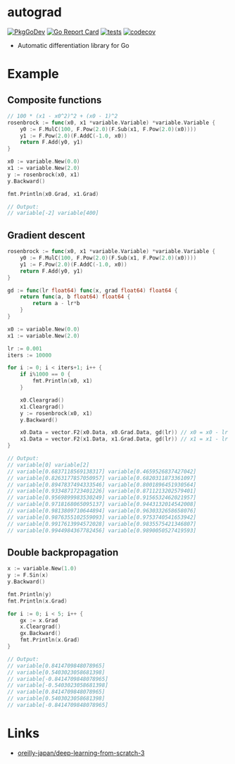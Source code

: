 # autograd

[![PkgGoDev](https://pkg.go.dev/badge/github.com/itsubaki/autograd)](https://pkg.go.dev/github.com/itsubaki/autograd)
[![Go Report Card](https://goreportcard.com/badge/github.com/itsubaki/autograd?style=flat-square)](https://goreportcard.com/report/github.com/itsubaki/autograd)
[![tests](https://github.com/itsubaki/autograd/workflows/tests/badge.svg?branch=main)](https://github.com/itsubaki/autograd/actions)
[![codecov](https://codecov.io/gh/itsubaki/autograd/graph/badge.svg?token=loXkcn2w9W)](https://codecov.io/gh/itsubaki/autograd)

- Automatic differentiation library for Go

# Example

## Composite functions

```go
// 100 * (x1 - x0^2)^2 + (x0 - 1)^2
rosenbrock := func(x0, x1 *variable.Variable) *variable.Variable {
	y0 := F.MulC(100, F.Pow(2.0)(F.Sub(x1, F.Pow(2.0)(x0))))
	y1 := F.Pow(2.0)(F.AddC(-1.0, x0))
	return F.Add(y0, y1)
}

x0 := variable.New(0.0)
x1 := variable.New(2.0)
y := rosenbrock(x0, x1)
y.Backward()

fmt.Println(x0.Grad, x1.Grad)

// Output:
// variable[-2] variable[400]
```

## Gradient descent

```go
rosenbrock := func(x0, x1 *variable.Variable) *variable.Variable {
	y0 := F.MulC(100, F.Pow(2.0)(F.Sub(x1, F.Pow(2.0)(x0))))
	y1 := F.Pow(2.0)(F.AddC(-1.0, x0))
	return F.Add(y0, y1)
}

gd := func(lr float64) func(x, grad float64) float64 {
	return func(a, b float64) float64 {
		return a - lr*b
	}
}

x0 := variable.New(0.0)
x1 := variable.New(2.0)

lr := 0.001
iters := 10000

for i := 0; i < iters+1; i++ {
	if i%1000 == 0 {
		fmt.Println(x0, x1)
	}

	x0.Cleargrad()
	x1.Cleargrad()
	y := rosenbrock(x0, x1)
	y.Backward()

	x0.Data = vector.F2(x0.Data, x0.Grad.Data, gd(lr)) // x0 = x0 - lr * x0.grad
	x1.Data = vector.F2(x1.Data, x1.Grad.Data, gd(lr)) // x1 = x1 - lr * x1.grad
}

// Output:
// variable[0] variable[2]
// variable[0.6837118569138317] variable[0.4659526837427042]
// variable[0.8263177857050957] variable[0.6820311873361097]
// variable[0.8947837494333546] variable[0.8001896451930564]
// variable[0.9334871723401226] variable[0.8711213202579401]
// variable[0.9569899983530249] variable[0.9156532462021957]
// variable[0.9718168065095137] variable[0.9443132014542008]
// variable[0.9813809710644894] variable[0.9630332658658076]
// variable[0.9876355102559093] variable[0.9753740541653942]
// variable[0.9917613994572028] variable[0.9835575421346807]
// variable[0.9944984367782456] variable[0.9890050527419593]
```

## Double backpropagation

```go
x := variable.New(1.0)
y := F.Sin(x)
y.Backward()

fmt.Println(y)
fmt.Println(x.Grad)

for i := 0; i < 5; i++ {
	gx := x.Grad
	x.Cleargrad()
	gx.Backward()
	fmt.Println(x.Grad)
}

// Output:
// variable[0.8414709848078965]
// variable[0.5403023058681398]
// variable[-0.8414709848078965]
// variable[-0.5403023058681398]
// variable[0.8414709848078965]
// variable[0.5403023058681398]
// variable[-0.8414709848078965]
```

# Links

- [oreilly-japan/deep-learning-from-scratch-3](https://github.com/oreilly-japan/deep-learning-from-scratch-3)
